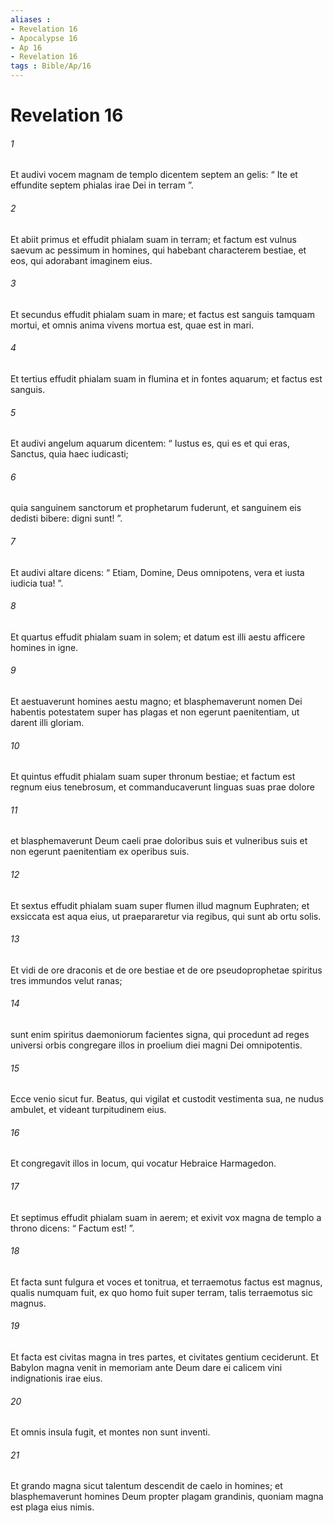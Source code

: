 ```yaml
---
aliases : 
- Revelation 16
- Apocalypse 16
- Ap 16
- Revelation 16
tags : Bible/Ap/16
---
```


# Revelation 16

###### 1
Et audivi vocem magnam de templo dicentem septem an gelis: “ Ite et effundite septem phialas irae Dei in terram ”.
###### 2
Et abiit primus et effudit phialam suam in terram; et factum est vulnus saevum ac pessimum in homines, qui habebant characterem bestiae, et eos, qui adorabant imaginem eius.
###### 3
Et secundus effudit phialam suam in mare; et factus est sanguis tamquam mortui, et omnis anima vivens mortua est, quae est in mari.
###### 4
Et tertius effudit phialam suam in flumina et in fontes aquarum; et factus est sanguis. 
###### 5
Et audivi angelum aquarum dicentem: “ Iustus es, qui es et qui eras, Sanctus, quia haec iudicasti; 
###### 6
quia sanguinem sanctorum et prophetarum fuderunt, et sanguinem eis dedisti bibere: digni sunt! ”. 
###### 7
Et audivi altare dicens: “ Etiam, Domine, Deus omnipotens, vera et iusta iudicia tua! ”.
###### 8
Et quartus effudit phialam suam in solem; et datum est illi aestu afficere homines in igne. 
###### 9
Et aestuaverunt homines aestu magno; et blasphemaverunt nomen Dei habentis potestatem super has plagas et non egerunt paenitentiam, ut darent illi gloriam.
###### 10
Et quintus effudit phialam suam super thronum bestiae; et factum est regnum eius tenebrosum, et commanducaverunt linguas suas prae dolore 
###### 11
et blasphemaverunt Deum caeli prae doloribus suis et vulneribus suis et non egerunt paenitentiam ex operibus suis.
###### 12
Et sextus effudit phialam suam super flumen illud magnum Euphraten; et exsiccata est aqua eius, ut praepararetur via regibus, qui sunt ab ortu solis. 
###### 13
Et vidi de ore draconis et de ore bestiae et de ore pseudoprophetae spiritus tres immundos velut ranas; 
###### 14
sunt enim spiritus daemoniorum facientes signa, qui procedunt ad reges universi orbis congregare illos in proelium diei magni Dei omnipotentis.
###### 15
Ecce venio sicut fur. Beatus, qui vigilat et custodit vestimenta sua, ne nudus ambulet, et videant turpitudinem eius.
###### 16
Et congregavit illos in locum, qui vocatur Hebraice Harmagedon.
###### 17
Et septimus effudit phialam suam in aerem; et exivit vox magna de templo a throno dicens: “ Factum est! ”. 
###### 18
Et facta sunt fulgura et voces et tonitrua, et terraemotus factus est magnus, qualis numquam fuit, ex quo homo fuit super terram, talis terraemotus sic magnus. 
###### 19
Et facta est civitas magna in tres partes, et civitates gentium ceciderunt. Et Babylon magna venit in memoriam ante Deum dare ei calicem vini indignationis irae eius. 
###### 20
Et omnis insula fugit, et montes non sunt inventi. 
###### 21
Et grando magna sicut talentum descendit de caelo in homines; et blasphemaverunt homines Deum propter plagam grandinis, quoniam magna est plaga eius nimis.
